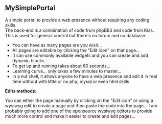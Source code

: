MySimplePortal
--------------

A simple portal to provide a web presence without requiring any coding skills.   
The back-end is a combination of code from phpBB3 and code from Kiss.  
This is used for general control but there's no forum and no database.

* You can have as many pages are you wish...
* All pages are editable by clicking the "Edit Icon" on that page...
* It can use commonly available widgets and you can create and add dynamic blocks...
* To get up and running takes about 60 seconds...
* Learning curve... only takes a few minutes to master...
* In a nut shell, it allows anyone to have a web presence and edit it in real time without with little or no php, mysql or even html skills

**Edits methods:**

You can either the page manually by clicking on the "Edit icon" or using a wysiwyg edit to create a page and then paste the code into the page... I am probably going to add one of the opensource wysiwyg editors to provide much more control and make it easier to create and edit pages...